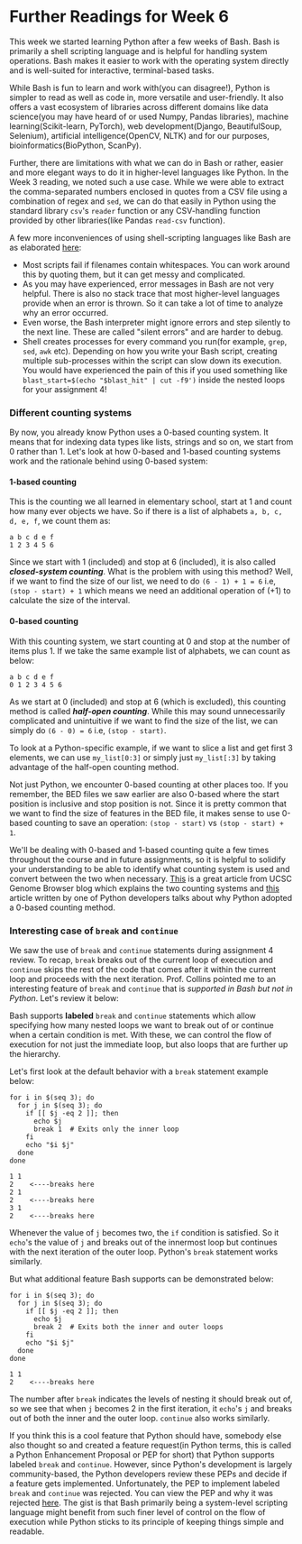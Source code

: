 # Further Readings for Week 6

This week we started learning Python after a few weeks of Bash. Bash is primarily a shell scripting language and is helpful for handling system operations. Bash makes it easier to work with the operating system directly and is well-suited for interactive, terminal-based tasks.

While Bash is fun to learn and work with(you can disagree!), Python is simpler to read as well as code in, more versatile and user-friendly. It also offers a vast ecosystem of libraries across different domains like data science(you may have heard of or used Numpy, Pandas libraries), machine learning(Scikit-learn, PyTorch), web development(Django, BeautifulSoup, Selenium), artificial intelligence(OpenCV, NLTK) and for our purposes, bioinformatics(BioPython, ScanPy).

Further, there are limitations with what we can do in Bash or rather, easier and more elegant ways to do it in higher-level languages like Python. In the Week 3 reading, we noted such a use case. While we were able to extract the comma-separated numbers enclosed in quotes from a CSV file using a combination of regex and `sed`, we can do that easily in Python using the standard library `csv`'s `reader` function or any CSV-handling function provided by other libraries(like Pandas `read-csv` function).  

A few more inconveniences of using shell-scripting languages like Bash are as elaborated [here](https://github.com/guettli/programming-guidelines#no-shell-scripting): 
* Most scripts fail if filenames contain whitespaces. You can work around this by quoting them, but it can get messy and complicated. 
* As you may have experienced, error messages in Bash are not very helpful. There is also no stack trace that most higher-level languages provide when an error is thrown. So it can take a lot of time to analyze why an error occurred.
* Even worse, the Bash interpreter might ignore errors and step silently to the next line. These are called "silent errors" and are harder to debug.
* Shell creates processes for every command you run(for example, `grep`, `sed`, `awk` etc). Depending on how you write your Bash script, creating multiple sub-processes within the script can slow down its execution. You would have experienced the pain of this if you used something like `blast_start=$(echo "$blast_hit" | cut -f9')` inside the nested loops for your assignment 4!

### Different counting systems

By now, you already know Python uses a 0-based counting system. It means that for indexing data types like lists, strings and so on, we start from 0 rather than 1. Let's look at how 0-based and 1-based counting systems work and the rationale behind using 0-based system:

#### 1-based counting

This is the counting we all learned in elementary school, start at 1 and count how many ever objects we have. So if there is a list of alphabets `a, b, c, d, e, f`, we count them as:
```
a b c d e f
1 2 3 4 5 6
```
Since we start with 1 (included) and stop at 6 (included), it is also called **_closed-system counting_**. What is the problem with using this method? Well, if we want to find the size of our list, we need to do `(6 - 1) + 1 = 6` i.e, `(stop - start) + 1` which means we need an additional operation of (+1) to calculate the size of the interval.

#### 0-based counting
With this counting system, we start counting at 0 and stop at the number of items plus 1. If we take the same example list of alphabets, we can count as below:
```
a b c d e f
0 1 2 3 4 5 6
```
As we start at 0 (included) and stop at 6 (which is excluded), this counting method is called **_half-open counting_**. While this may sound unnecessarily complicated and unintuitive if we want to find the size of the list, we can simply do `(6 - 0) = 6` i.e, `(stop - start)`.

To look at a Python-specific example, if we want to slice a list and get first 3 elements, we can use `my_list[0:3]` or simply just `my_list[:3]` by taking advantage of the half-open counting method.

Not just Python, we encounter 0-based counting at other places too. If you remember, the BED files we saw earlier are also 0-based where the start position is inclusive and stop position is not. Since it is pretty common that we want to find the size of features in the BED file, it makes sense to use 0-based counting to save an operation: `(stop - start)` vs `(stop - start) + 1`.

We'll be dealing with 0-based and 1-based counting quite a few times throughout the course and in future assignments, so it is helpful to solidify your understanding to be able to identify what counting system is used and convert between the two when necessary. [This](https://genome-blog.gi.ucsc.edu/blog/2016/12/12/the-ucsc-genome-browser-coordinate-counting-systems/) is a great article from UCSC Genome Browser blog which explains the two counting systems and [this](https://python-history.blogspot.com/2013/10/why-python-uses-0-based-indexing.html) article written by one of Python developers talks about why Python adopted a 0-based counting method.

### Interesting case of `break` and `continue`

We saw the use of `break` and `continue` statements during assignment 4 review. To recap, `break` breaks out of the current loop of execution and `continue` skips the rest of the code that comes after it within the current loop and proceeds with the next iteration. Prof. Collins pointed me to an interesting feature of `break` and `continue` that is _supported in Bash but not in Python_. Let's review it below:

Bash supports **labeled** `break` and `continue` statements which allow specifying how many nested loops we want to break out of or continue when a certain condition is met. With these, we can control the flow of execution for not just the immediate loop, but also loops that are further up the hierarchy. 

Let's first look at the default behavior with a `break` statement example below:
```
for i in $(seq 3); do
  for j in $(seq 3); do
    if [[ $j -eq 2 ]]; then
      echo $j
      break 1  # Exits only the inner loop
    fi
    echo "$i $j"
  done
done

1 1
2    <----breaks here
2 1
2    <----breaks here
3 1
2    <----breaks here
```

Whenever the value of `j` becomes two, the `if` condition is satisfied. So it `echo`'s the value of `j` and breaks out of the innermost loop but continues with the next iteration of the outer loop. Python's `break` statement works similarly.

But what additional feature Bash supports can be demonstrated below:
```
for i in $(seq 3); do
  for j in $(seq 3); do
    if [[ $j -eq 2 ]]; then
      echo $j
      break 2  # Exits both the inner and outer loops
    fi
    echo "$i $j"
  done
done

1 1
2    <----breaks here
```
The number after `break` indicates the levels of nesting it should break out of, so we see that when `j` becomes 2 in the first iteration, it `echo`'s `j` and breaks out of both the inner and the outer loop. `continue` also works similarly.

If you think this is a cool feature that Python should have, somebody else also thought so and created a feature request(in Python terms, this is called a Python Enhancement Proposal or PEP for short) that Python supports labeled `break` and `continue`. However, since Python's development is largely community-based, the Python developers review these PEPs and decide if a feature gets implemented. Unfortunately, the PEP to implement labeled `break` and `continue` was rejected. You can view the PEP and why it was rejected [here](https://peps.python.org/pep-3136/#rejection-notice). The gist is that Bash primarily being a system-level scripting language might benefit from such finer level of control on the flow of execution while Python sticks to its principle of keeping things simple and readable.
